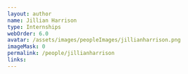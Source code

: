 ```yaml
---
layout: author
name: Jillian Harrison
type: Internships
webOrder: 6.0
avatar: /assets/images/peopleImages/jillianharrison.png
imageMask: 0
permalink: /people/jillianharrison
links:
---
```

